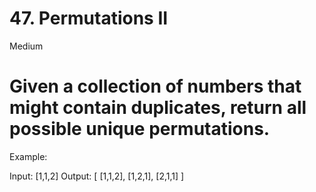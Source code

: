 # 47. Permutations II
Medium

Given a collection of numbers that might contain duplicates, return all possible unique permutations.
=

Example:

Input: [1,1,2]
Output:
[
  [1,1,2],
  [1,2,1],
  [2,1,1]
]
